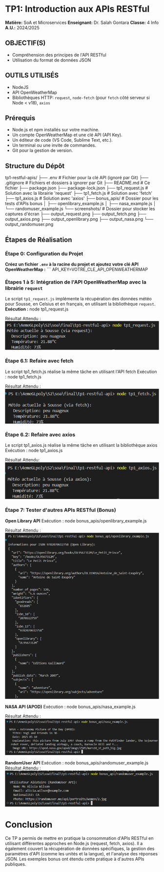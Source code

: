 # TP1: Introduction aux APIs RESTful

**Matière:** SoA et Microservices
**Enseignant:** Dr. Salah Gontara
**Classe:** 4 Info
**A.U.:** 2024/2025

## OBJECTIF(S)

*   Compréhension des principes de l'API RESTful
*   Utilisation du format de données JSON

## OUTILS UTILISÉS

*   NodeJS
*   API OpenWeatherMap
*   Bibliothèques HTTP: `request`, `node-fetch` (pour `fetch` côté serveur si Node < v18), `axios`

## Prérequis

*   Node.js et npm installés sur votre machine.
*   Un compte OpenWeatherMap et une clé API (API Key).
*   Un éditeur de code (VS Code, Sublime Text, etc.).
*   Un terminal ou une invite de commandes.
*   Git pour la gestion de version.

## Structure du Dépôt
tp1-restful-apis/
├── .env # Fichier pour la clé API (ignoré par Git)
├── .gitignore # Fichiers et dossiers à ignorer par Git
├── README.md # Ce fichier
├── package.json
├── package-lock.json
├── tp1_request.js # Solution avec la librairie 'request'
├── tp1_fetch.js # Solution avec 'fetch'
├── tp1_axios.js # Solution avec 'axios'
├── bonus_apis/ # Dossier pour les tests d'APIs bonus
│ ├── openlibrary_example.js
│ ├── nasa_example.js
│ └── randomuser_example.js
└── screenshots/ # Dossier pour stocker les captures d'écran
├── output_request.png
├── output_fetch.png
├── output_axios.png
├── output_openlibrary.png
├── output_nasa.png
└── output_randomuser.png

## Étapes de Réalisation

### Étape 0: Configuration du Projet

**Créez un fichier `.env` à la racine du projet et ajoutez votre clé API OpenWeatherMap :**
    ``` API_KEY=VOTRE_CLE_API_OPENWEATHERMAP
    
### Étapes 1 à 5: Intégration de l'API OpenWeatherMap avec la librairie `request`
Le script `tp1_request.js` implémente la récupération des données météo pour Sousse, en Celsius et en français, en utilisant la bibliothèque `request`.
**Exécution :**
node tp1_request.js

Résultat Attendu  :
![alt text](./screenshots/TP1.1.png)

### Étape 6.1: Refaire avec fetch
Le script tp1_fetch.js réalise la même tâche en utilisant l'API fetch
Exécution :
node tp1_fetch.js

Résultat Attendu  :
![alt text](./screenshots/TP1.2.png)

### Étape 6.2: Refaire avec axios
Le script tp1_axios.js réalise la même tâche en utilisant la bibliothèque axios
Exécution :
node tp1_axios.js

Résultat Attendu:
![alt text](./screenshots/TP1.3.png)

### Étape 7: Tester d'autres APIs RESTful (Bonus)
**Open Library API**
Exécution :
node bonus_apis/openlibrary_example.js

Résultat Attendu  :
![alt text](./screenshots/TP1.4.png)

**NASA API (APOD)** 
Exécution :
node bonus_apis/nasa_example.js

Résultat Attendu :
![alt text](./screenshots/TP1.5.png)

**RandomUser API**
Exécution :
node bonus_apis/randomuser_example.js
Résultat Attendu  :
![alt text](./screenshots/TP1.6.png)

# Conclusion
Ce TP a permis de mettre en pratique la consommation d'APIs RESTful en utilisant différentes approches en Node.js (request, fetch, axios). Il a également couvert la récupération de données spécifiques, la gestion des paramètres d'API (comme les unités et la langue), et l'analyse des réponses JSON. Les exemples bonus ont étendu cette pratique à d'autres APIs publiques.
